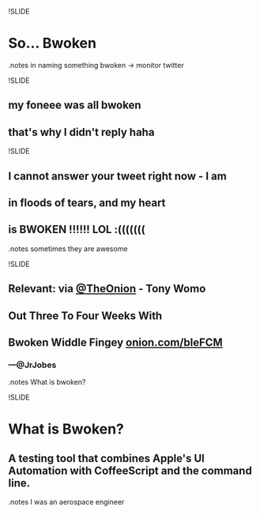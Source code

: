 !SLIDE
# So... Bwoken

.notes in naming something bwoken -> monitor twitter

!SLIDE
## my foneee was all bwoken
## that's why I didn't reply haha

!SLIDE
## I cannot answer your tweet right now - I am
## in floods of tears, and my heart
## is BWOKEN !!!!!! LOL :(((((((

.notes sometimes they are awesome

!SLIDE
## Relevant: via [@TheOnion](http://twitter.com/TheOnion) - Tony Womo
## Out Three To Four Weeks With
## Bwoken Widdle Fingey [onion.com/bleFCM](onion.com/bleFCM)
### —@JrJobes

.notes What is bwoken?

!SLIDE
# What is Bwoken?
## A testing tool that combines Apple's UI Automation with CoffeeScript and the command line.

.notes I was an aerospace engineer

